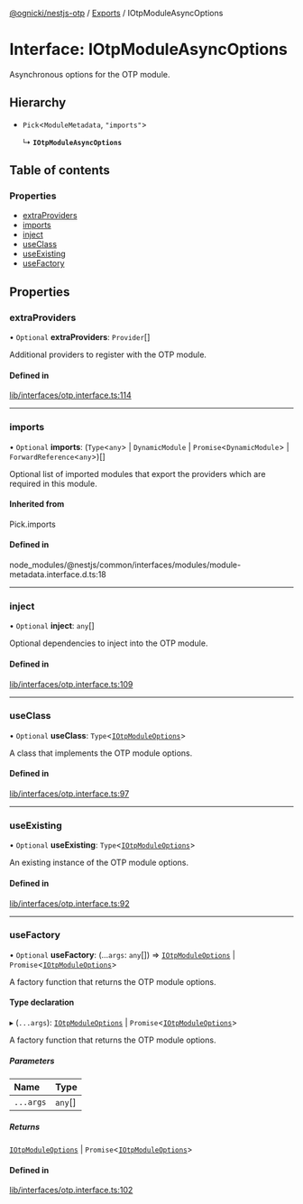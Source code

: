 [@ognicki/nestjs-otp](../README.md) / [Exports](../modules.md) / IOtpModuleAsyncOptions

# Interface: IOtpModuleAsyncOptions

Asynchronous options for the OTP module.

## Hierarchy

- `Pick`\<`ModuleMetadata`, ``"imports"``\>

  ↳ **`IOtpModuleAsyncOptions`**

## Table of contents

### Properties

- [extraProviders](IOtpModuleAsyncOptions.md#extraproviders)
- [imports](IOtpModuleAsyncOptions.md#imports)
- [inject](IOtpModuleAsyncOptions.md#inject)
- [useClass](IOtpModuleAsyncOptions.md#useclass)
- [useExisting](IOtpModuleAsyncOptions.md#useexisting)
- [useFactory](IOtpModuleAsyncOptions.md#usefactory)

## Properties

### extraProviders

• `Optional` **extraProviders**: `Provider`[]

Additional providers to register with the OTP module.

#### Defined in

[lib/interfaces/otp.interface.ts:114](https://github.com/mwognicki/nestjs-otp/blob/e6a60e8/lib/interfaces/otp.interface.ts#L114)

___

### imports

• `Optional` **imports**: (`Type`\<`any`\> \| `DynamicModule` \| `Promise`\<`DynamicModule`\> \| `ForwardReference`\<`any`\>)[]

Optional list of imported modules that export the providers which are
required in this module.

#### Inherited from

Pick.imports

#### Defined in

node_modules/@nestjs/common/interfaces/modules/module-metadata.interface.d.ts:18

___

### inject

• `Optional` **inject**: `any`[]

Optional dependencies to inject into the OTP module.

#### Defined in

[lib/interfaces/otp.interface.ts:109](https://github.com/mwognicki/nestjs-otp/blob/e6a60e8/lib/interfaces/otp.interface.ts#L109)

___

### useClass

• `Optional` **useClass**: `Type`\<[`IOtpModuleOptions`](IOtpModuleOptions.md)\>

A class that implements the OTP module options.

#### Defined in

[lib/interfaces/otp.interface.ts:97](https://github.com/mwognicki/nestjs-otp/blob/e6a60e8/lib/interfaces/otp.interface.ts#L97)

___

### useExisting

• `Optional` **useExisting**: `Type`\<[`IOtpModuleOptions`](IOtpModuleOptions.md)\>

An existing instance of the OTP module options.

#### Defined in

[lib/interfaces/otp.interface.ts:92](https://github.com/mwognicki/nestjs-otp/blob/e6a60e8/lib/interfaces/otp.interface.ts#L92)

___

### useFactory

• `Optional` **useFactory**: (...`args`: `any`[]) => [`IOtpModuleOptions`](IOtpModuleOptions.md) \| `Promise`\<[`IOtpModuleOptions`](IOtpModuleOptions.md)\>

A factory function that returns the OTP module options.

#### Type declaration

▸ (`...args`): [`IOtpModuleOptions`](IOtpModuleOptions.md) \| `Promise`\<[`IOtpModuleOptions`](IOtpModuleOptions.md)\>

A factory function that returns the OTP module options.

##### Parameters

| Name | Type |
| :------ | :------ |
| `...args` | `any`[] |

##### Returns

[`IOtpModuleOptions`](IOtpModuleOptions.md) \| `Promise`\<[`IOtpModuleOptions`](IOtpModuleOptions.md)\>

#### Defined in

[lib/interfaces/otp.interface.ts:102](https://github.com/mwognicki/nestjs-otp/blob/e6a60e8/lib/interfaces/otp.interface.ts#L102)
